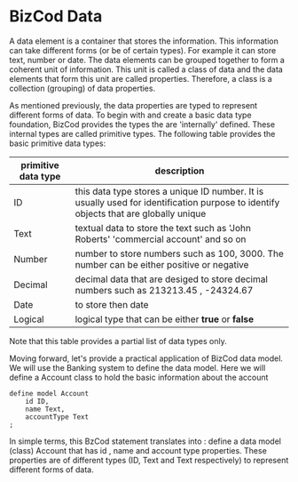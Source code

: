 

# BizCod Data

A data element is a container that stores the information. This information can take different forms (or be of certain types). For example it can store text, number or date. The data elements can be grouped together to form a coherent unit of information. 
This unit is called a class of data and the data elements that form this unit are called properties. Therefore, a class is a collection (grouping) of data properties.

As mentioned previously, the data properties are typed to represent different forms of data. To begin with and create a basic data type foundation, BizCod provides the types the are 'internally' defined. These internal types are called primitive types. The following table provides the basic primitive data types: 

| primitive data type                           | description   |
|--------------------------------|------------------------------------------------------------------------|
| ID                             |  this data type stores a unique ID number. It is usually used for identification purpose to identify objects that are globally unique                    |
| Text                    | textual data to store the text such as 'John Roberts' 'commercial account' and so on                                          | 
| Number                     | number to store numbers such as 100, 3000. The number can be either positive or negative                                        | 
| Decimal                     | decimal data that are desiged to store decimal numbers such as 213213.45 , -24324.67                                          | 
| Date                     | to store then date                                      | 
| Logical                     | logical type that can be either <b>true</b> or <b>false</b>                                        | 

Note that this table provides a partial list of data types only. 

Moving forward, let's provide a practical application of BizCod data model. We will use the Banking system to define the data model. 
Here we will define a Account class to hold the basic information about the account




```
define model Account
    id ID,
    name Text,
    accountType Text    
;
```
In simple terms, this BzCod statement translates into :
define a data model (class) Account that has id , name and account type properties. These properties are of different types (ID, Text and Text respectively) to represent different forms of data.

